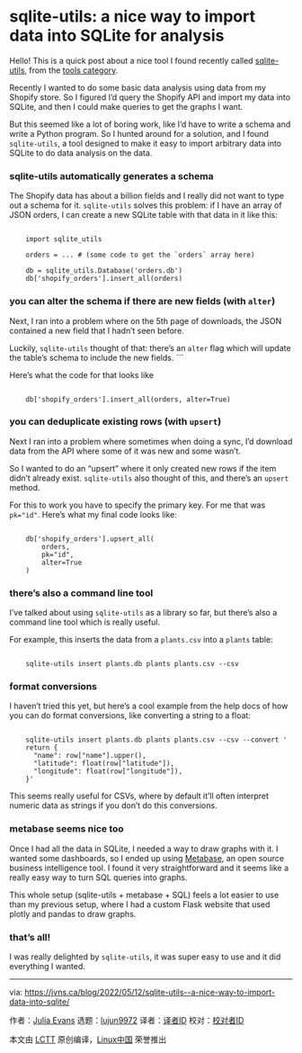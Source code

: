 [#]: subject: "sqlite-utils: a nice way to import data into SQLite for analysis"
[#]: via: "https://jvns.ca/blog/2022/05/12/sqlite-utils--a-nice-way-to-import-data-into-sqlite/"
[#]: author: "Julia Evans https://jvns.ca/"
[#]: collector: "lujun9972"
[#]: translator: " "
[#]: reviewer: " "
[#]: publisher: " "
[#]: url: " "

sqlite-utils: a nice way to import data into SQLite for analysis
======

Hello! This is a quick post about a nice tool I found recently called [sqlite-utils][1], from the [tools category][2].

Recently I wanted to do some basic data analysis using data from my Shopify store. So I figured I’d query the Shopify API and import my data into SQLite, and then I could make queries to get the graphs I want.

But this seemed like a lot of boring work, like I’d have to write a schema and write a Python program. So I hunted around for a solution, and I found `sqlite-utils`, a tool designed to make it easy to import arbitrary data into SQLite to do data analysis on the data.

### sqlite-utils automatically generates a schema

The Shopify data has about a billion fields and I really did not want to type out a schema for it. `sqlite-utils` solves this problem: if I have an array of JSON orders, I can create a new SQLite table with that data in it like this:

```

    import sqlite_utils

    orders = ... # (some code to get the `orders` array here)

    db = sqlite_utils.Database('orders.db')
    db['shopify_orders'].insert_all(orders)

```

### you can alter the schema if there are new fields (with `alter`)

Next, I ran into a problem where on the 5th page of downloads, the JSON contained a new field that I hadn’t seen before.

Luckily, `sqlite-utils` thought of that: there’s an `alter` flag which will update the table’s schema to include the new fields. ```

Here’s what the code for that looks like

```

    db['shopify_orders'].insert_all(orders, alter=True)

```

### you can deduplicate existing rows (with `upsert`)

Next I ran into a problem where sometimes when doing a sync, I’d download data from the API where some of it was new and some wasn’t.

So I wanted to do an “upsert” where it only created new rows if the item didn’t already exist. `sqlite-utils` also thought of this, and there’s an `upsert` method.

For this to work you have to specify the primary key. For me that was `pk="id"`. Here’s what my final code looks like:

```

    db['shopify_orders'].upsert_all(
        orders,
        pk="id",
        alter=True
    )

```

### there’s also a command line tool

I’ve talked about using `sqlite-utils` as a library so far, but there’s also a command line tool which is really useful.

For example, this inserts the data from a `plants.csv` into a `plants` table:

```

    sqlite-utils insert plants.db plants plants.csv --csv

```

### format conversions

I haven’t tried this yet, but here’s a cool example from the help docs of how you can do format conversions, like converting a string to a float:

```

    sqlite-utils insert plants.db plants plants.csv --csv --convert '
    return {
      "name": row["name"].upper(),
      "latitude": float(row["latitude"]),
      "longitude": float(row["longitude"]),
    }'

```

This seems really useful for CSVs, where by default it’ll often interpret numeric data as strings if you don’t do this conversions.

### metabase seems nice too

Once I had all the data in SQLite, I needed a way to draw graphs with it. I wanted some dashboards, so I ended up using [Metabase][3], an open source business intelligence tool. I found it very straightforward and it seems like a really easy way to turn SQL queries into graphs.

This whole setup (sqlite-utils + metabase + SQL) feels a lot easier to use than my previous setup, where I had a custom Flask website that used plotly and pandas to draw graphs.

### that’s all!

I was really delighted by `sqlite-utils`, it was super easy to use and it did everything I wanted.

--------------------------------------------------------------------------------

via: https://jvns.ca/blog/2022/05/12/sqlite-utils--a-nice-way-to-import-data-into-sqlite/

作者：[Julia Evans][a]
选题：[lujun9972][b]
译者：[译者ID](https://github.com/译者ID)
校对：[校对者ID](https://github.com/校对者ID)

本文由 [LCTT](https://github.com/LCTT/TranslateProject) 原创编译，[Linux中国](https://linux.cn/) 荣誉推出

[a]: https://jvns.ca/
[b]: https://github.com/lujun9972
[1]: https://sqlite-utils.datasette.io
[2]: https://jvns.ca/#cool-computer-tools---features---ideas
[3]: https://www.metabase.com/
